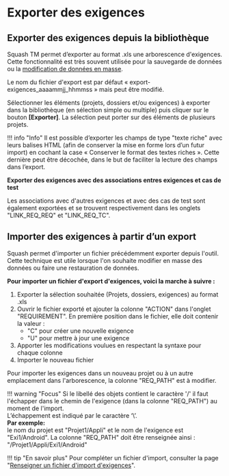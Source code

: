 # Exporter des exigences

## Exporter des exigences depuis la bibliothèque

Squash TM permet d’exporter au format .xls une arborescence d'exigences. Cette fonctionnalité est très souvent utilisée pour la sauvegarde de données ou la [modification de données en masse](#importer-des-exigences-a-partir-dun-export).

Le nom du fichier d'export est par défaut  « export-exigences_aaaammjj_hhmmss » mais peut être modifié.

Sélectionner les éléments (projets, dossiers et/ou exigences) à exporter dans la bibliothèque (en sélection simple ou multiple) puis cliquer sur le bouton **[Exporter]**. La sélection peut porter sur des éléments de plusieurs projets. 


!!! info "Info"
	Il est possible d’exporter les champs de type "texte riche" avec leurs balises HTML (afin de conserver la mise en forme lors d’un futur import) en cochant la case « Conserver le format des textes riches ». Cette dernière peut être décochée, dans le but de faciliter la lecture des champs dans  l’export.


**Exporter des exigences avec des associations entres exigences et cas de test**

Les associations avec d'autres exigences et avec des cas de test sont également exportées et se trouvent respectivement dans les onglets "LINK_REQ_REQ" et "LINK_REQ_TC".

## Importer des exigences à partir d’un export

Squash permet d'importer un fichier précédemment exporter depuis l'outil. Cette technique est utile lorsque l'on souhaite modifier en masse des données ou faire une restauration de données.

**Pour importer un fichier d'export d'exigences, voici la marche à suivre :**

 1. Exporter la sélection souhaitée (Projets, dossiers, exigences) au format .xls
 2. Ouvrir le fichier exporté et ajouter la colonne "ACTION" dans l'onglet "REQUIREMENT". En première position dans le fichier, elle doit contenir la valeur :
	 - "C" pour créer une nouvelle exigence
	 - "U" pour mettre à jour une exigence  
 3. Apporter les modifications voulues en respectant la syntaxe pour chaque colonne
 4. Importer le nouveau fichier
 
 Pour importer les exigences dans un nouveau projet ou à un autre emplacement dans l'arborescence, la colonne "REQ_PATH" est à modifier.

!!! warning "Focus" 
	Si le libellé des objets contient le caractère '/' il faut l'échapper dans le chemin de l'exigence (dans la colonne "REQ_PATH") au moment de l'import. <br/>L’échappement est indiqué par le caractère ‘\’. 
	<br/>**Par exemple:** <br/>le nom du projet est "Projet1/Appli" et le nom de l'exigence est "Exi1/Android". La colonne "REQ_PATH" doit être renseignée ainsi : "/Projet1\/Appli/Exi1\/Android"

	
!!! tip "En savoir plus" 
	   Pour compléter un fichier d'import, consulter la page "[Renseigner un fichier d'import d'exigences](./importer-exigences.md#renseigner-un-fichier-dimport-dexigences)". 